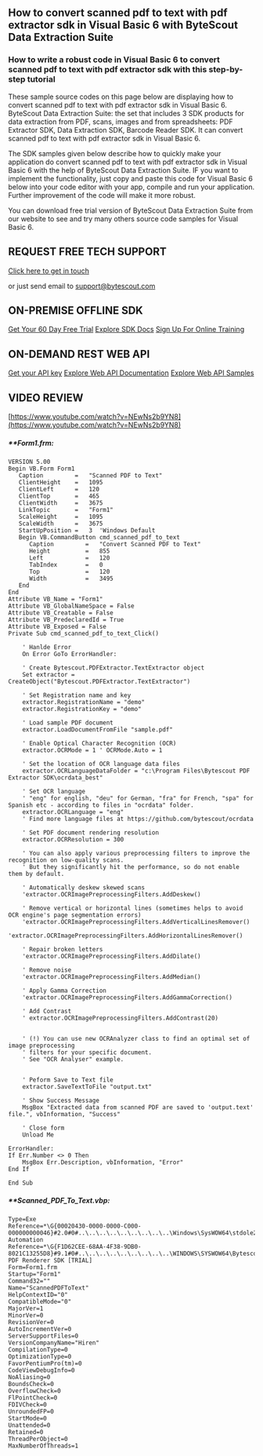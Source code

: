## How to convert scanned pdf to text with pdf extractor sdk in Visual Basic 6 with ByteScout Data Extraction Suite

### How to write a robust code in Visual Basic 6 to convert scanned pdf to text with pdf extractor sdk with this step-by-step tutorial

These sample source codes on this page below are displaying how to convert scanned pdf to text with pdf extractor sdk in Visual Basic 6. ByteScout Data Extraction Suite: the set that includes 3 SDK products for data extraction from PDF, scans, images and from spreadsheets: PDF Extractor SDK, Data Extraction SDK, Barcode Reader SDK. It can convert scanned pdf to text with pdf extractor sdk in Visual Basic 6.

The SDK samples given below describe how to quickly make your application do convert scanned pdf to text with pdf extractor sdk in Visual Basic 6 with the help of ByteScout Data Extraction Suite. IF you want to implement the functionality, just copy and paste this code for Visual Basic 6 below into your code editor with your app, compile and run your application. Further improvement of the code will make it more robust.

You can download free trial version of ByteScout Data Extraction Suite from our website to see and try many others source code samples for Visual Basic 6.

## REQUEST FREE TECH SUPPORT

[Click here to get in touch](https://bytescout.zendesk.com/hc/en-us/requests/new?subject=ByteScout%20Data%20Extraction%20Suite%20Question)

or just send email to [support@bytescout.com](mailto:support@bytescout.com?subject=ByteScout%20Data%20Extraction%20Suite%20Question) 

## ON-PREMISE OFFLINE SDK 

[Get Your 60 Day Free Trial](https://bytescout.com/download/web-installer?utm_source=github-readme)
[Explore SDK Docs](https://bytescout.com/documentation/index.html?utm_source=github-readme)
[Sign Up For Online Training](https://academy.bytescout.com/)


## ON-DEMAND REST WEB API

[Get your API key](https://pdf.co/documentation/api?utm_source=github-readme)
[Explore Web API Documentation](https://pdf.co/documentation/api?utm_source=github-readme)
[Explore Web API Samples](https://github.com/bytescout/ByteScout-SDK-SourceCode/tree/master/PDF.co%20Web%20API)

## VIDEO REVIEW

[https://www.youtube.com/watch?v=NEwNs2b9YN8](https://www.youtube.com/watch?v=NEwNs2b9YN8)




<!-- code block begin -->

##### ****Form1.frm:**
    
```
VERSION 5.00
Begin VB.Form Form1 
   Caption         =   "Scanned PDF to Text"
   ClientHeight    =   1095
   ClientLeft      =   120
   ClientTop       =   465
   ClientWidth     =   3675
   LinkTopic       =   "Form1"
   ScaleHeight     =   1095
   ScaleWidth      =   3675
   StartUpPosition =   3  'Windows Default
   Begin VB.CommandButton cmd_scanned_pdf_to_text 
      Caption         =   "Convert Scanned PDF to Text"
      Height          =   855
      Left            =   120
      TabIndex        =   0
      Top             =   120
      Width           =   3495
   End
End
Attribute VB_Name = "Form1"
Attribute VB_GlobalNameSpace = False
Attribute VB_Creatable = False
Attribute VB_PredeclaredId = True
Attribute VB_Exposed = False
Private Sub cmd_scanned_pdf_to_text_Click()
    
    ' Hanlde Error
    On Error GoTo ErrorHandler:
    
    ' Create Bytescout.PDFExtractor.TextExtractor object
    Set extractor = CreateObject("Bytescout.PDFExtractor.TextExtractor")
    
    ' Set Registration name and key
    extractor.RegistrationName = "demo"
    extractor.RegistrationKey = "demo"
  
    ' Load sample PDF document
    extractor.LoadDocumentFromFile "sample.pdf"
    
    ' Enable Optical Character Recognition (OCR)
    extractor.OCRMode = 1 ' OCRMode.Auto = 1
    
    ' Set the location of OCR language data files
    extractor.OCRLanguageDataFolder = "c:\Program Files\Bytescout PDF Extractor SDK\ocrdata_best"
    
    ' Set OCR language
    ' "eng" for english, "deu" for German, "fra" for French, "spa" for Spanish etc - according to files in "ocrdata" folder.
    extractor.OCRLanguage = "eng"
    ' Find more language files at https://github.com/bytescout/ocrdata
    
    ' Set PDF document rendering resolution
    extractor.OCRResolution = 300

    ' You can also apply various preprocessing filters to improve the recognition on low-quality scans.
    ' But they significantly hit the performance, so do not enable them by default.
    
    ' Automatically deskew skewed scans
    'extractor.OCRImagePreprocessingFilters.AddDeskew()
    
    ' Remove vertical or horizontal lines (sometimes helps to avoid OCR engine's page segmentation errors)
    'extractor.OCRImagePreprocessingFilters.AddVerticalLinesRemover()
    'extractor.OCRImagePreprocessingFilters.AddHorizontalLinesRemover()
    
    ' Repair broken letters
    'extractor.OCRImagePreprocessingFilters.AddDilate()
    
    ' Remove noise
    'extractor.OCRImagePreprocessingFilters.AddMedian()
    
    ' Apply Gamma Correction
    'extractor.OCRImagePreprocessingFilters.AddGammaCorrection()
    
    ' Add Contrast
    ' extractor.OCRImagePreprocessingFilters.AddContrast(20)
    
    
    ' (!) You can use new OCRAnalyzer class to find an optimal set of image preprocessing
    ' filters for your specific document.
    ' See "OCR Analyser" example.

    
    ' Peform Save to Text file
    extractor.SaveTextToFile "output.txt"
    
    ' Show Success Message
    MsgBox "Extracted data from scanned PDF are saved to 'output.text' file.", vbInformation, "Success"
    
    ' Close form
    Unload Me
    
ErrorHandler:
If Err.Number <> 0 Then
    MsgBox Err.Description, vbInformation, "Error"
End If

End Sub

```

<!-- code block end -->    

<!-- code block begin -->

##### ****Scanned_PDF_To_Text.vbp:**
    
```
Type=Exe
Reference=*\G{00020430-0000-0000-C000-000000000046}#2.0#0#..\..\..\..\..\..\..\..\..\Windows\SysWOW64\stdole2.tlb#OLE Automation
Reference=*\G{F1D62CEE-68AA-4F38-9DB0-8021C13255D8}#9.1#0#..\..\..\..\..\..\..\..\..\WINDOWS\SYSWOW64\Bytescout.PDFRenderer.tlb#ByteScout PDF Renderer SDK [TRIAL]
Form=Form1.frm
Startup="Form1"
Command32=""
Name="ScannedPDFToText"
HelpContextID="0"
CompatibleMode="0"
MajorVer=1
MinorVer=0
RevisionVer=0
AutoIncrementVer=0
ServerSupportFiles=0
VersionCompanyName="Hiren"
CompilationType=0
OptimizationType=0
FavorPentiumPro(tm)=0
CodeViewDebugInfo=0
NoAliasing=0
BoundsCheck=0
OverflowCheck=0
FlPointCheck=0
FDIVCheck=0
UnroundedFP=0
StartMode=0
Unattended=0
Retained=0
ThreadPerObject=0
MaxNumberOfThreads=1

```

<!-- code block end -->